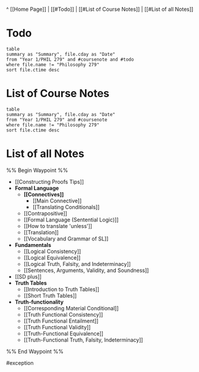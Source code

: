 ^ [[Home Page]] | 
[[#Todo]] | [[#List of Course Notes]] | [[#List of all Notes]]
# Todo
```dataview
table
summary as "Summary", file.cday as "Date"
from "Year 1/PHIL 279" and #coursenote and #todo
where file.name != "Philosophy 279"
sort file.ctime desc
```

# List of Course Notes
```dataview
table
summary as "Summary", file.cday as "Date"
from "Year 1/PHIL 279" and #coursenote
where file.name != "Philosophy 279"
sort file.ctime desc
```

# List of all Notes
%% Begin Waypoint %%
- [[Constructing Proofs Tips]]
- **Formal Language**
	- **[[Connectives]]**
		- [[Main Connective]]
		- [[Translating Conditionals]]
	- [[Contrapositive]]
	- [[Formal Language (Sentential Logic)]]
	- [[How to translate 'unless']]
	- [[Translation]]
	- [[Vocabulary and Grammar of SL]]
- **Fundamentals**
	- [[Logical Consistency]]
	- [[Logical Equivalence]]
	- [[Logical Truth, Falsity, and Indeterminacy]]
	- [[Sentences, Arguments, Validity, and Soundness]]
- [[SD plus]]
- **Truth Tables**
	- [[Introduction to Truth Tables]]
	- [[Short Truth Tables]]
- **Truth-functionality**
	- [[Corresponding Material Conditional]]
	- [[Truth Functional Consistency]]
	- [[Truth Functional Entailment]]
	- [[Truth Functional Validity]]
	- [[Truth-Functional Equivalence]]
	- [[Truth-Functional Truth, Falsity, Indeterminacy]]

%% End Waypoint %%

#exception